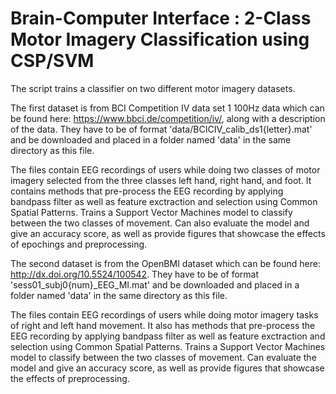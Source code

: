 # Brain-Computer Interface : 2-Class Motor Imagery Classification using CSP/SVM
The script trains a classifier  on two different motor imagery datasets.

The first dataset is from BCI Competition IV data set 1 100Hz data which can be found here: https://www.bbci.de/competition/iv/, along with a description of the data. They have to be of format 'data/BCICIV_calib_ds1{letter}.mat' and be downloaded and placed in a folder named 'data' in the same directory as this file.

The files contain EEG recordings of users while doing two classes of motor imagery selected from the three classes left hand, right hand, and foot.
It contains methods that pre-process the EEG recording by applying bandpass filter as well as feature exctraction and selection using Common Spatial Patterns. Trains a Support Vector Machines model to classify between the two classes of movement. Can also evaluate the model and give an accuracy score, as well as provide figures that showcase the effects of epochings and preprocessing.

The second dataset is from the OpenBMI dataset which can be found here: http://dx.doi.org/10.5524/100542. They have to be of format 'sess01_subj0{num}_EEG_MI.mat' and be downloaded and placed in a folder named 'data' in the same directory as this file.

The files contain EEG recordings of users while doing motor imagery tasks of right and left hand movement. It also has methods that pre-process the EEG recording by applying bandpass filter as well as feature exctraction and selection using Common Spatial Patterns. Trains a Support Vector Machines model to classify between the two classes of movement. Can evaluate the model and give an accuracy score, as well as provide figures that showcase the effects of preprocessing.
